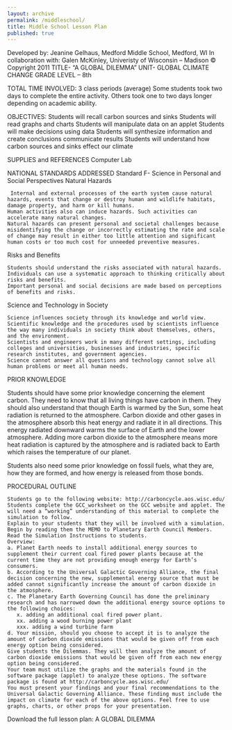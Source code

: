 ```yaml
---
layout: archive
permalink: /middleschool/
title: Middle School Lesson Plan
published: true
---
```


Developed by: Jeanine Gelhaus, Medford Middle School, Medford, WI
In collaboration with: Galen McKinley, Univeristy of Wisconsin – Madison
© Copyright 2011
TITLE- “A GLOBAL DILEMMA”
UNIT- GLOBAL CLIMATE CHANGE
GRADE LEVEL – 8th

TOTAL TIME INVOLVED:
3 class periods (average)
Some students took two days to complete the entire activity. Others took one to two days longer depending on academic ability.

OBJECTIVES:
Students will recall carbon sources and sinks
Students will read graphs and charts
Students will manipulate data on an applet
Students will make decisions using data
Students will synthesize information and create conclusions communicate results
Students will understand how carbon sources and sinks effect our climate

SUPPLIES and REFERENCES
Computer Lab

NATIONAL STANDARDS ADDRESSED
Standard F- Science in Personal and Social Perspectives
Natural Hazards

     Internal and external processes of the earth system cause natural hazards, events that change or destroy human and wildlife habitats, damage property, and harm or kill humans.
    Human activities also can induce hazards. Such activities can accelerate many natural changes.
    Natural hazards can present personal and societal challenges because misidentifying the change or incorrectly estimating the rate and scale of change may result in either too little attention and significant human costs or too much cost for unneeded preventive measures.

Risks and Benefits

    Students should understand the risks associated with natural hazards.
    Individuals can use a systematic approach to thinking critically about risks and benefits.
    Important personal and social decisions are made based on perceptions of benefits and risks.

Science and Technology in Society

    Science influences society through its knowledge and world view. Scientific knowledge and the procedures used by scientists influence the way many individuals in society think about themselves, others, and the environment.
    Scientists and engineers work in many different settings, including colleges and universities, businesses and industries, specific research institutes, and government agencies.
    Science cannot answer all questions and technology cannot solve all human problems or meet all human needs.

PRIOR KNOWLEDGE

Students should have some prior knowledge concerning the element carbon. They need to know that all living things have carbon in them. They should also understand that though Earth is warmed by the Sun, some heat radiation is returned to the atmosphere. Carbon dioxide and other gases in the atmosphere absorb this heat energy and radiate it in all directions. This energy radiated downward warms the surface of Earth and the lower atmosphere. Adding more carbon dioxide to the atmosphere means more heat radiation is captured by the atmosphere and is radiated back to Earth which raises the temperature of our planet.

Students also need some prior knowledge on fossil fuels, what they are, how they are formed, and how energy is released from those bonds.

PROCEDURAL OUTLINE

    Students go to the following website: http://carboncycle.aos.wisc.edu/
    Students complete the GCC_worksheet on the GCC website and applet. The will need a “working” understanding of this material to complete the simulation to follow.
    Explain to your students that they will be involved with a simulation. Begin by reading them the MEMO to Planetary Earth Council Members.
    Read the Simulation Instructions to students.
    Overview:
    a. Planet Earth needs to install additional energy sources to supplement their current coal fired power plants because at the current time they are not providing enough energy for Earth’s consumers.
    b. According to the Universal Galactic Governing Alliance, the final decision concerning the new, supplemental energy source that must be added cannot significantly increase the amount of carbon dioxide in the atmosphere.
    c. The Planetary Earth Governing Council has done the preliminary research and has narrowed down the additional energy source options to the following choices:
       x. adding an additional coal fired power plant.
       xx. adding a wood burning power plant
       xxx. adding a wind turbine farm
    d. Your mission, should you choose to accept it is to analyze the amount of carbon dioxide emissions that would be given off from each energy option being considered.
    Give students the Dilemmas. They will then analyze the amount of carbon dioxide emissions that would be given off from each new energy option being considered.
    Your team must utilize the graphs and the materials found in the software package (applet) to analyze these options. The software package is found at http://carboncycle.aos.wisc.edu/
    You must present your findings and your final recommendations to the Universal Galactic Governing Alliance. These finding must include the impact on climate for each of the above options. Feel free to use graphs, charts, or other props for your presentation.

Download the full lesson plan: A GLOBAL DILEMMA